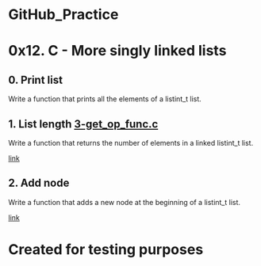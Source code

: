 # GitHub_Practice

# 0x12. C - More singly linked lists
## 0. Print list
Write a function that prints all the elements of a listint_t list.

## 1. List length [3-get_op_func.c](thing)
Write a function that returns the number of elements in a linked listint_t list.

[link](thing)
## 2. Add node
Write a function that adds a new node at the beginning of a listint_t list.

[link](thing)

# Created for testing purposes 
